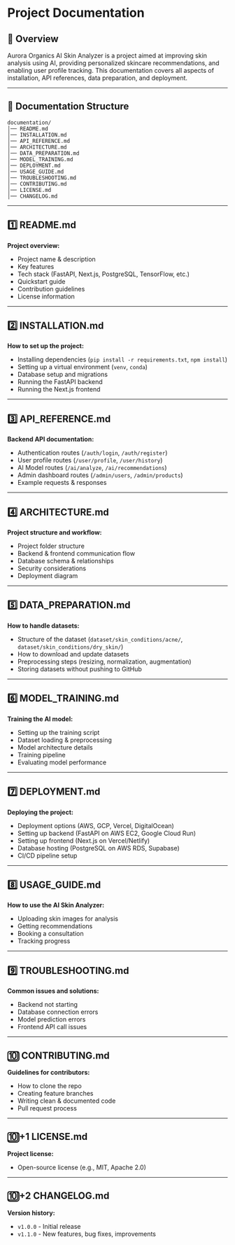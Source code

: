 # Project Documentation

## 📌 Overview

Aurora Organics AI Skin Analyzer is a project aimed at improving skin analysis using AI, providing personalized skincare recommendations, and enabling user profile tracking. This documentation covers all aspects of installation, API references, data preparation, and deployment.

---

## 📂 Documentation Structure

```
documentation/
│── README.md
│── INSTALLATION.md
│── API_REFERENCE.md
│── ARCHITECTURE.md
│── DATA_PREPARATION.md
│── MODEL_TRAINING.md
│── DEPLOYMENT.md
│── USAGE_GUIDE.md
│── TROUBLESHOOTING.md
│── CONTRIBUTING.md
│── LICENSE.md
│── CHANGELOG.md
```

---

## 1️⃣ README.md

**Project overview:**

- Project name & description
- Key features
- Tech stack (FastAPI, Next.js, PostgreSQL, TensorFlow, etc.)
- Quickstart guide
- Contribution guidelines
- License information

---

## 2️⃣ INSTALLATION.md

**How to set up the project:**

- Installing dependencies (`pip install -r requirements.txt`, `npm install`)
- Setting up a virtual environment (`venv`, `conda`)
- Database setup and migrations
- Running the FastAPI backend
- Running the Next.js frontend

---

## 3️⃣ API_REFERENCE.md

**Backend API documentation:**

- Authentication routes (`/auth/login`, `/auth/register`)
- User profile routes (`/user/profile`, `/user/history`)
- AI Model routes (`/ai/analyze`, `/ai/recommendations`)
- Admin dashboard routes (`/admin/users`, `/admin/products`)
- Example requests & responses

---

## 4️⃣ ARCHITECTURE.md

**Project structure and workflow:**

- Project folder structure
- Backend & frontend communication flow
- Database schema & relationships
- Security considerations
- Deployment diagram

---

## 5️⃣ DATA_PREPARATION.md

**How to handle datasets:**

- Structure of the dataset (`dataset/skin_conditions/acne/`, `dataset/skin_conditions/dry_skin/`)
- How to download and update datasets
- Preprocessing steps (resizing, normalization, augmentation)
- Storing datasets without pushing to GitHub

---

## 6️⃣ MODEL_TRAINING.md

**Training the AI model:**

- Setting up the training script
- Dataset loading & preprocessing
- Model architecture details
- Training pipeline
- Evaluating model performance

---

## 7️⃣ DEPLOYMENT.md

**Deploying the project:**

- Deployment options (AWS, GCP, Vercel, DigitalOcean)
- Setting up backend (FastAPI on AWS EC2, Google Cloud Run)
- Setting up frontend (Next.js on Vercel/Netlify)
- Database hosting (PostgreSQL on AWS RDS, Supabase)
- CI/CD pipeline setup

---

## 8️⃣ USAGE_GUIDE.md

**How to use the AI Skin Analyzer:**

- Uploading skin images for analysis
- Getting recommendations
- Booking a consultation
- Tracking progress

---

## 9️⃣ TROUBLESHOOTING.md

**Common issues and solutions:**

- Backend not starting
- Database connection errors
- Model prediction errors
- Frontend API call issues

---

## 🔟 CONTRIBUTING.md

**Guidelines for contributors:**

- How to clone the repo
- Creating feature branches
- Writing clean & documented code
- Pull request process

---

## 🔟+1 LICENSE.md

**Project license:**

- Open-source license (e.g., MIT, Apache 2.0)

---

## 🔟+2 CHANGELOG.md

**Version history:**

- `v1.0.0` - Initial release
- `v1.1.0` - New features, bug fixes, improvements
